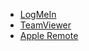 - [LogMeIn](https://www.logmein.com/)
- [TeamViewer](https://www.teamviewer.com/en-ca/)
- [Apple Remote](https://support.apple.com/en-ca/guide/remote-desktop/welcome/mac)